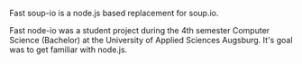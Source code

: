 Fast soup-io is a node.js based replacement for soup.io.

Fast node-io was a student project during the 4th semester Computer Science (Bachelor) at the University of Applied Sciences Augsburg. It's goal was to get familiar with node.js. 
